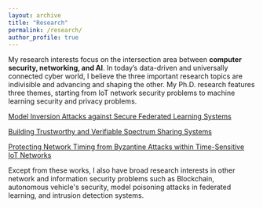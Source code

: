 ```yaml
---
layout: archive
title: "Research"
permalink: /research/
author_profile: true
---
```


My research interests focus on the intersection area between **computer security, networking, and AI**. In today’s data-driven and universally connected cyber world, I believe the three important research topics are indivisible and advancing and shaping the other. My Ph.D. research features three themes, starting from IoT network security problems to machine learning security and privacy problems.

[Model Inversion Attacks against Secure Federated Learning Systems](https://shishishi123.github.io/research/FL-Privacy/)

[Building Trustworthy and Verifiable Spectrum Sharing Systems](https://shishishi123.github.io/research/SAS-Security/)

[Protecting Network Timing from Byzantine Attacks within Time-Sensitive IoT Networks](https://shishishi123.github.io/research/IoT-Security/)

Except from these works, I also have broad research interests in other network and information security problems such as Blockchain, autonomous vehicle's security, model poisoning attacks in federated learning, and intrusion detection systems. 
